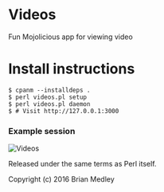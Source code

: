 # Videos

Fun Mojolicious app for viewing video

# Install instructions

```
$ cpanm --installdeps .
$ perl videos.pl setup
$ perl videos.pl daemon
$ # Visit http://127.0.0.1:3000
```

### Example session

![Videos](http://bmedley.org/videos_devlopers.gif)

Released under the same terms as Perl itself.

Copyright (c) 2016 Brian Medley
